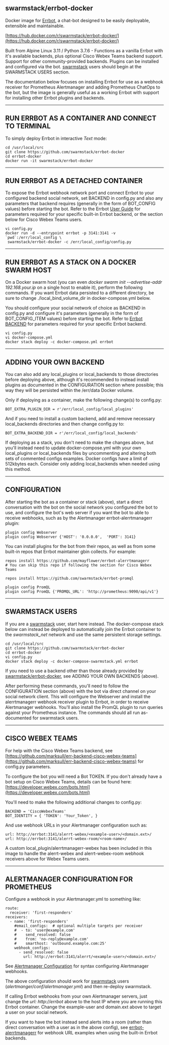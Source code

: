 ## swarmstack/errbot-docker

Docker image for [Errbot](http://errbot.io), a chat-bot designed to be easily deployable, extensible and maintainable.

[https://hub.docker.com/r/swarmstack/errbot-docker/](https://hub.docker.com/r/swarmstack/errbot-docker/)

Built from Alpine Linux 3.11 / Python 3.7.6 - Functions as a vanilla Errbot with it's available backends, plus optional Cisco Webex Teams backend support. Support for other community-provided backends.  Plugins can be installed and configured via the bot. [swarmstack](https://github.com/swarmstack/swarmstack) users should begin at the SWARMSTACK USERS section.

The documentation below focuses on installing Errbot for use as a webhook receiver for Prometheus Alertmanager and adding Prometheus ChatOps to the bot, but the image is generally useful as a working Errbot with support for installing other Errbot plugins and backends.

---

## RUN ERRBOT AS A CONTAINER AND CONNECT TO TERMINAL

To simply deploy Errbot in interactive _Text_ mode:

```
cd /usr/local/src
git clone https://github.com/swarmstack/errbot-docker
cd errbot-docker
docker run -it swarmstack/errbot-docker
```

---

## RUN ERRBOT AS A DETACHED CONTAINER

To expose the Errbot webhook network port and connect Errbot to your configured backend social network, set BACKEND in config.py and also any parameters that backend requires (generally in the form of BOT_CONFIG values) before starting the bot. Refer to the Errbot [User Guide](http://errbot.io/en/latest/user_guide/setup.html#id1) for parameters required for your specific built-in Errbot backend, or the section below for Cisco Webex Teams users.

```
vi config.py
docker run -d --entrypoint errbot -p 3141:3141 -v `pwd`:/err/local_config \
 swarmstack/errbot-docker -c /err/local_config/config.py
```

---

## RUN ERRBOT AS A STACK ON A DOCKER SWARM HOST

On a Docker swarm host (you can even _docker swarm init --advertise-addr 192.168.your.ip_ on a single host to enable it), perform the following commands. If you want Errbot data persisted to a different directory, be sure to change ./local_bind_volume_dir in docker-compose.yml below.

You should configure your social network of choice as BACKEND in config.py and configure it's parameters (generally in the form of BOT_CONFIG_ITEM values) before starting the bot. Refer to [Errbot BACKEND](http://errbot.io/en/latest/user_guide/setup.html#id1) for parameters required for your specific Errbot backend.

```
vi config.py
vi docker-compose.yml
docker stack deploy -c docker-compose.yml errbot
```

---

## ADDING YOUR OWN BACKEND

You can also add any local_plugins or local_backends to those directories before deploying above, although it's recommended to instead install plugins as documented in the CONFIGURATION section where possible; this way they will be persisted within the /err/data Docker volume.

Only if deploying as a container, make the following change(s) to config.py:

    BOT_EXTRA_PLUGIN_DIR = r'/err/local_config/local_plugins'

And if you need to install a custom backend, add and remove necessary local_backends directories and then change config.py to:

    BOT_EXTRA_BACKEND_DIR = r'/err/local_config/local_backends' 

If deploying as a stack, you don't need to make the changes above, but you'll instead need to update docker-compose.yml with your own local_plugins or local_backends files by uncommenting and altering both sets of commented configs examples. Docker configs have a limit of 512kbytes each. Consider only adding local_backends when needed using this method.

--- 
## CONFIGURATION

After starting the bot as a container or stack (above), start a direct conversation with the bot on the social network you configured the bot to use, and configure the bot's web server if you want the bot to able to receive webhooks, such as by the Alertmanager errbot-alerrtmanagerr plugin:

    plugin config Webserver
    plugin config Webserver {'HOST': '0.0.0.0',  'PORT': 3141}

You can install plugins for the bot from their repos, as well as from some built-in repos that Errbot maintainer gbin collects. For example:

    repos install https://github.com/mayflower/errbot-alerrtmanagerr
    # You can skip this repo if following the section for Cisco Webex Teams

    repos install https://github.com/swarmstack/errbot-promql

    plugin config PromQL
    plugin config PromQL {'PROMQL_URL': 'http://prometheus:9090/api/v1'}

---

## SWARMSTACK USERS

If you are a [swarmstack](https://github.com/swarmstack/swarmstack) user, start here instead. The docker-compose stack below can instead be deployed to automatically join the Errbot container to the _swarmstack_net_ network and use the same persistent storage settings.

```
cd /usr/local/src
git clone https://github.com/swarmstack/errbot-docker
cd errbot-docker
vi config.py 
docker stack deploy -c docker-compose-swarmstack.yml errbot
```

If you need to use a backend other than those already provided by [swarmstack/errbot-docker](https://github.com/swarmstack/errbot-docker), see ADDING YOUR OWN BACKENDS (above).

After performing these commands, you'll need to follow the CONFIGURATION section (above) with the bot via direct channel on your social network client. This will configure the Webserver and install the alerrtmanagerr webhook receiver plugin to Errbot, in order to receive Alertmanager webhooks. You'll also install the PromQL plugin to run queries against your Prometheus instance. The commands should all run as-documented for swarmstack users.

---

## CISCO WEBEX TEAMS

For help with the Cisco Webex Teams backend, see [https://github.com/marksull/err-backend-cisco-webex-teams](https://github.com/marksull/err-backend-cisco-webex-teams) for config.py parameters.

To configure the bot you will need a Bot TOKEN. If you don't already have a bot setup on Cisco Webex Teams, details can be found here: [https://developer.webex.com/bots.html](https://developer.webex.com/bots.html)

You'll need to make the following additional changes to config.py:

    BACKEND = 'CiscoWebexTeams'
    BOT_IDENTITY = { 'TOKEN': 'Your_Token', }

And use webhook URLs in your Alertmanager configuration such as:

```
url: http://errbot:3141/alerrt-webex/<example-user>/<domain.ext>/
url: http://errbot:3141/alerrt-webex-room/<room-name>/
```

A custom local_plugin/alerrtmanagerr-webex has been included in this image to handle the alerrt-webex and alerrt-webex-room webhook receivers above for Webex Teams users.

---
## ALERTMANAGER CONFIGURATION FOR PROMETHEUS

Configure a webhook in your Alertmanager.yml to something like:

```
route:
  receiver: 'first-responders'
receivers:
  - name: 'first-responders'
    #email_configs:  # optional multiple targets per receiver
    #  - to: 'user@example.com'
    #    send_resolved: false
    #    from: 'no-reply@example.com'
    #    smarthost: 'outbound.example.com:25'
    webhook_configs:
      - send_resolved: false
        url: http://errbot:3141/alerrt/<example-user>/<domain.ext>/
```
See [Alertmanager Configuration](https://prometheus.io/docs/alerting/configuration/) for syntax configuring Alertmanager webhooks.

The above configuration should work for [swarmstack](https://github.com/swarmstack/swarmstack) users  (_alertmanger/conf/alertmanager.yml_) and then re-deploy swarmstack.

If calling Errbot webhooks from your own Alertmanager servers, just change the _url: http://errbot_ above to the host IP where you are running this Errbot container. Change the example-user and domain.ext above to target a user on your social network.

If you want to have the bot instead send alerts into a room (rather than direct conversation with a user as in the above config), see [errbot-alerrtmanagerr](https://github.com/mayflower/errbot-alerrtmanagerr) for webhook URL examples when using the built-in Errbot backends.

